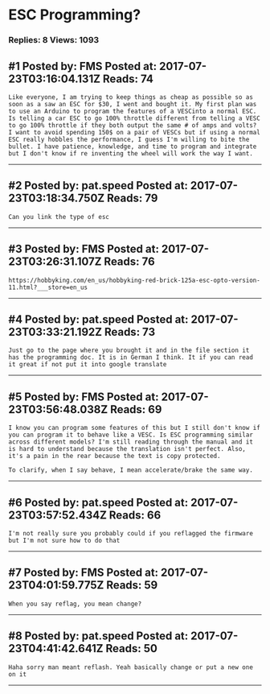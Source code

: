 # ESC Programming?

### Replies: 8 Views: 1093

## \#1 Posted by: FMS Posted at: 2017-07-23T03:16:04.131Z Reads: 74

```
Like everyone, I am trying to keep things as cheap as possible so as soon as a saw an ESC for $30, I went and bought it. My first plan was to use an Arduino to program the features of a VESCinto a normal ESC. Is telling a car ESC to go 100% throttle different from telling a VESC to go 100% throttle if they both output the same # of amps and volts? I want to avoid spending 150$ on a pair of VESCs but if using a normal ESC really hobbles the performance, I guess I'm willing to bite the bullet. I have patience, knowledge, and time to program and integrate but I don't know if re inventing the wheel will work the way I want.
```

---
## \#2 Posted by: pat.speed Posted at: 2017-07-23T03:18:34.750Z Reads: 79

```
Can you link the type of esc
```

---
## \#3 Posted by: FMS Posted at: 2017-07-23T03:26:31.107Z Reads: 76

```
https://hobbyking.com/en_us/hobbyking-red-brick-125a-esc-opto-version-11.html?___store=en_us
```

---
## \#4 Posted by: pat.speed Posted at: 2017-07-23T03:33:21.192Z Reads: 73

```
Just go to the page where you brought it and in the file section it has the programming doc. It is in German I think. It if you can read it great if not put it into google translate
```

---
## \#5 Posted by: FMS Posted at: 2017-07-23T03:56:48.038Z Reads: 69

```
I know you can program some features of this but I still don't know if you can program it to behave like a VESC. Is ESC programming similar across different models? I'm still reading through the manual and it is hard to understand because the translation isn't perfect. Also, it's a pain in the rear because the text is copy protected.

To clarify, when I say behave, I mean accelerate/brake the same way.
```

---
## \#6 Posted by: pat.speed Posted at: 2017-07-23T03:57:52.434Z Reads: 66

```
I'm not really sure you probably could if you reflagged the firmware but I'm not sure how to do that
```

---
## \#7 Posted by: FMS Posted at: 2017-07-23T04:01:59.775Z Reads: 59

```
When you say reflag, you mean change?
```

---
## \#8 Posted by: pat.speed Posted at: 2017-07-23T04:41:42.641Z Reads: 50

```
Haha sorry man meant reflash. Yeah basically change or put a new one on it
```

---
